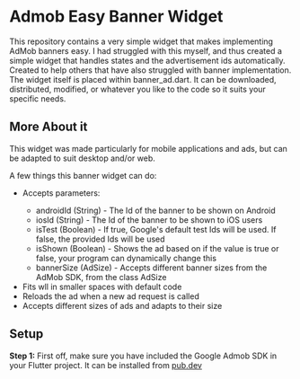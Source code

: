 # Admob Easy Banner Widget
This repository contains a very simple widget that makes implementing AdMob banners easy. I had struggled with this myself, and thus created a simple widget that handles states and the advertisement ids automatically. Created to help others that have also struggled with banner implementation. The widget itself is placed within banner_ad.dart. It can be downloaded, distributed, modified, or whatever you like to the code so it suits your specific needs.

## More About it
This widget was made particularly for mobile applications and ads, but can be adapted to suit desktop and/or web.

A few things this banner widget can do:
<ul>
  <li>Accepts parameters:</li>
  <ul>
    <li>androidId (String) - The Id of the banner to be shown on Android</li>
    <li>iosId (String) - The Id of the banner to be shown to iOS users</li>
    <li>isTest (Boolean) - If true, Google's default test Ids will be used. If false, the provided Ids will be used</li>
    <li>isShown (Boolean) - Shows the ad based on if the value is true or false, your program can dynamically change this</li>
    <li>bannerSize (AdSize) - Accepts different banner sizes from the AdMob SDK, from the class AdSize </li>
  </ul>
  <li>Fits wll in smaller spaces with default code</li>
  <li>Reloads the ad when a new ad request is called</li>
  <li>Accepts different sizes of ads and adapts to their size</li>
</ul>

## Setup
<strong>Step 1:</strong> First off, make sure you have included the Google Admob SDK in your Flutter project. It can be installed from <a href="https://pub.dev/packages/google_mobile_ads">pub.dev</a>
